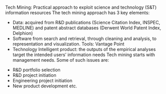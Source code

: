 Tech Mining: Practical approach to exploit science and technology (S&T) information resources
The tech mining approach has 3 key elements:
* Data: acquired from  R&D publications (Science Citation Index, INSPEC, MEDLINE) and patent abstract databases (Derwent World Patent Index, Delphion)
* Software from search and retrieval, through cleaning and analysis, to representation and visualization. Tools: Vantage Point
* Technology Intelligent product: the outputs of the empirical analyses target the intended users’ information needs
Tech mining starts with management needs. Some of such issues are:
-  R&D portfolio selection
-  R&D project initiation
-  Engineering project initiation
-  New product development etc.
